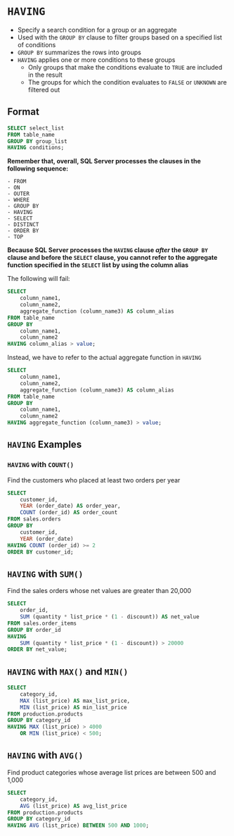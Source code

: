 # `HAVING`

- Specify a search condition for a group or an aggregate
- Used with the `GROUP BY` clause to filter groups based on a specified list of conditions
- `GROUP BY` summarizes the rows into groups
- `HAVING` applies one or more conditions to these groups
  - Only groups that make the conditions evaluate to `TRUE` are included in the result
  - The groups for which the condition evaluates to  `FALSE` or `UNKNOWN` are filtered out

## Format

```sql
SELECT select_list
FROM table_name
GROUP BY group_list
HAVING conditions;
```

**Remember that, overall, SQL Server processes the clauses in the following sequence:**

```
- FROM
- ON
- OUTER
- WHERE
- GROUP BY
- HAVING
- SELECT
- DISTINCT
- ORDER BY
- TOP
```

**Because SQL Server processes the `HAVING` clause *after* the `GROUP BY` clause and before the `SELECT` clause, you cannot refer to the aggregate function specified in the `SELECT` list by using the column alias**

The following will fail:

```sql
SELECT
    column_name1,
    column_name2,
    aggregate_function (column_name3) AS column_alias
FROM table_name
GROUP BY
    column_name1,
    column_name2
HAVING column_alias > value;
```

Instead, we have to refer to the actual aggregate function in `HAVING`

```sql
SELECT
    column_name1,
    column_name2,
    aggregate_function (column_name3) AS column_alias
FROM table_name
GROUP BY
    column_name1,
    column_name2
HAVING aggregate_function (column_name3) > value;
```

## `HAVING` Examples

### `HAVING` with `COUNT()`

Find the customers who placed at least two orders per year

```sql
SELECT
    customer_id,
    YEAR (order_date) AS order_year,
    COUNT (order_id) AS order_count
FROM sales.orders
GROUP BY
    customer_id,
    YEAR (order_date)
HAVING COUNT (order_id) >= 2
ORDER BY customer_id;
```

## `HAVING` with `SUM()`

Find the sales orders whose net values are greater than 20,000

```sql
SELECT
    order_id,
    SUM (quantity * list_price * (1 - discount)) AS net_value
FROM sales.order_items
GROUP BY order_id
HAVING
    SUM (quantity * list_price * (1 - discount)) > 20000
ORDER BY net_value;
```

## `HAVING` with `MAX()` and `MIN()`

```sql
SELECT
    category_id,
    MAX (list_price) AS max_list_price,
    MIN (list_price) AS min_list_price
FROM production.products
GROUP BY category_id
HAVING MAX (list_price) > 4000 
    OR MIN (list_price) < 500;
```

## `HAVING` with `AVG()`

Find product categories whose average list prices are between 500 and 1,000

```sql
SELECT
    category_id,
    AVG (list_price) AS avg_list_price
FROM production.products
GROUP BY category_id
HAVING AVG (list_price) BETWEEN 500 AND 1000;
```

